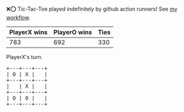 :x::o: Tic-Tac-Toe played indefinitely by github action runners! See [my workflow](.github/workflows/play.yaml).

|PlayerX wins|PlayerO wins|Ties|
|-|-|-|
|783|692|330|

PlayerX's turn.

<pre>
+---+---+---+
| O | X |   |
+---+---+---+
|   | X |   |
+---+---+---+
| O | O |   |
+---+---+---+
</pre>
